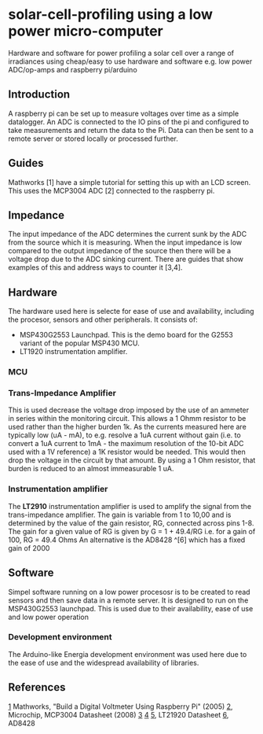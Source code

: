# solar-cell-profiling using a low power micro-computer
Hardware and software for power profiling a solar cell over a range of irradiances using cheap/easy to use hardware and software e.g. low power ADC/op-amps and raspberry pi/arduino 

## Introduction

A raspberry pi can be set up to measure voltages over time as a simple datalogger.  An ADC is connected to the IO pins of the pi and configured to take measurements and return the data to the Pi.  Data can then be sent to a remote server or stored locally or processed further.

## Guides
Mathworks [1] have a simple tutorial for setting this up with an LCD screen.	This uses the MCP3004 ADC [2] connected to the raspberry pi.

## Impedance
The input impedance of the ADC determines the current sunk by the ADC from the source which it is measuring.  When the input impedance is low compared to the output impedance of the source then there will be a voltage drop due to the ADC sinking current.  There are guides that show examples of this and address ways to counter it [3,4].	

## Hardware

The hardware used here is selecte for ease of use and availability, including the procesor, sensors and other peripherals. It consists of: 
- MSP430G2553 Launchpad.  This is the demo board for the G2553 variant of the popular MSP430 MCU.
- LT1920 instrumentation amplifier.

### MCU
### Trans-Impedance Amplifier
This is used decrease the voltage drop imposed by the use of an ammeter in series within the monitoring circuit.  This allows a 1 Ohmm resistor to be used rather than the higher burden 1k.  As the currents measured here are typically low (uA - mA), to e.g. resolve a 1uA current without gain (i.e. to convert a 1uA current to 1mA - the maximum resolution of the 10-bit ADC used with a 1V reference) a 1K resistor would be needed.  This would then drop the voltage in the circuit by that amount.  By using a 1 Ohm resistor, that burden is reduced to an almost immeasurable 1 uA.

### Instrumentation amplifier
The **LT2910** instrumentation amplifier is used to amplify the signal from the trans-impedance amplifier.  The gain is variable from 1 to 10,00 and is determined by the value of the gain resistor, RG, connected across pins 1-8.  The gain for a given value of RG is given by
G = 1 + 49.4/RG
i.e. for a gain of 100, RG = 49.4 Ohms
An alternative is the AD8428 ^[6] which has a fixed gain of 2000

## Software
Simpel software running on a low power procesosr is to be created to read sensors and then save data in a remote server. It is designed to run on  the MSP430G2553 launchpad.  This is used due to their availability, ease of use and low power operation
 
### Development environment
The Arduino-like Energia development environment was used here due to the ease of use and the widespread availability of libraries.

## References
[1](http://makerzone.mathworks.com/resources/build-a-digital-voltmeter-using-raspberry-pi/) Mathworks, "Build a Digital Voltmeter Using Raspberry Pi" (2005)
[2](https://cdn-shop.adafruit.com/datasheets/MCP3008.pdf), Microchip, MCP3004 Datasheet (2008)
[3](http://www.ti.com/lit/an/spna088/spna088.pdf)
[4](http://www.ti.com/lit/an/sbaa090/sbaa090.pdf)
[5](http://cds.linear.com/docs/en/datasheet/1920f.pdf), LT21920 Datasheet
[6](http://www.analog.com/media/en/technical-documentation/data-sheets/AD8428.PDF), AD8428
